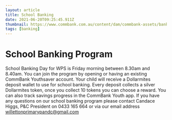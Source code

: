 ```yaml
---
layout: article
title: School Banking
date: 2021-06-20T09:25:45.911Z
thumbnail: https://www.commbank.com.au/content/dam/commbank-assets/banking/school-banking/2019-01/schoolbanking-youthapp_how_to.jpg
tags: [banking]
---
```


# School Banking Program

School Banking Day for WPS is Friday morning between 8.30am and 8.40am. You can join the program by opening or having an existing CommBank Youthsaver account. Your child will receive a Dollarmites deposit wallet to use for school banking. Every deposit collects a silver Dollarmites token, once you collect 10 tokens you can choose a reward. You can also track savings progress in the CommBank Youth app.
If you have any questions on our school banking program please contact Candace Higgs, P&C President on 0433 165 664 or via our email address willettonprimarypandc@gmail.com
